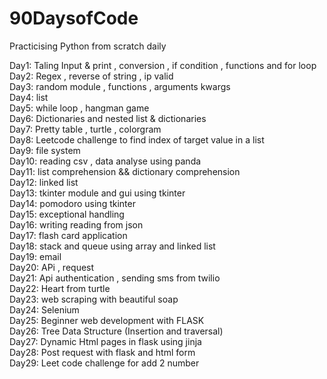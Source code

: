 # 90DaysofCode
Practicising Python from scratch daily 


Day1:  Taling Input & print , conversion , if condition , functions and for loop <br>
Day2:  Regex , reverse of string , ip valid <br>
Day3:  random module , functions , arguments kwargs<br>
Day4:  list <br>
Day5:  while loop , hangman game <br>
Day6:  Dictionaries  and nested list &  dictionaries<br>
Day7:  Pretty table , turtle , colorgram <br>
Day8:  Leetcode challenge to find index of target value in a list<br>
Day9:  file system<br>
Day10: reading csv , data analyse  using panda <br>
Day11: list comprehension && dictionary comprehension<br>
Day12: linked list <br>
Day13: tkinter module and gui using tkinter <br>
Day14: pomodoro using tkinter<br>
Day15: exceptional handling<br>
Day16: writing reading from json<br>
Day17: flash card application<br>
Day18: stack and queue using array and linked list<br>
Day19: email <br>
Day20: APi , request <br>
Day21: Api authentication , sending sms from twilio  <br>
Day22: Heart from turtle <br>
Day23: web scraping with beautiful soap<br>
Day24: Selenium <br>
Day25: Beginner web development with FLASK <br>
Day26: Tree Data Structure (Insertion and traversal) <br>
Day27: Dynamic Html pages in flask using jinja<br>
Day28: Post request with flask and html form <br>
Day29: Leet code challenge for add 2 number <br>